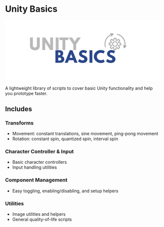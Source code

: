 # Unity Basics

![Unity Basics](https://github.com/erictktk/UnityBasics/blob/master/unity%20basics.png)

A lightweight library of scripts to cover basic Unity functionality and help you prototype faster.  

## Includes

### Transforms
- Movement: constant translations, sine movement, ping-pong movement  
- Rotation: constant spin, quantized spin, interval spin

### Character Controller & Input
- Basic character controllers 
- Input handling utilities  

### Component Management
- Easy toggling, enabling/disabling, and setup helpers  

### Utilities
- Image utilities and helpers  
- General quality-of-life scripts  
